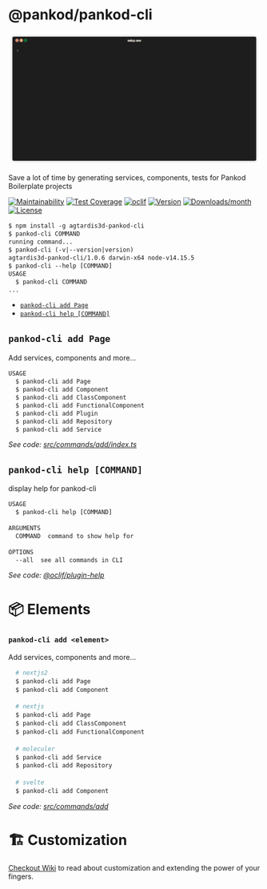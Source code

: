 @pankod/pankod-cli
==================

<p align="center">
  <img src="./cover.gif" />
</p>

Save a lot of time by generating services, components, tests for Pankod Boilerplate projects

[![Maintainability](https://api.codeclimate.com/v1/badges/2c2209c30b0d428bab96/maintainability)](https://codeclimate.com/github/pankod/pankod-cli/maintainability)
[![Test Coverage](https://api.codeclimate.com/v1/badges/2c2209c30b0d428bab96/test_coverage)](https://codeclimate.com/github/pankod/pankod-cli/test_coverage)
[![oclif](https://img.shields.io/badge/cli-oclif-brightgreen.svg)](https://oclif.io)
[![Version](https://img.shields.io/npm/v/@pankod/pankod-cli.svg)](https://npmjs.org/package/@pankod/pankod-cli)
[![Downloads/month](https://img.shields.io/npm/dm/@pankod/pankod-cli.svg)](https://npmjs.org/package/@pankod/pankod-cli)
[![License](https://img.shields.io/npm/l/@pankod/pankod-cli.svg)](https://github.com/Pankod/pankod-cli/blob/master/package.json)

<!-- usage -->
```sh-session
$ npm install -g agtardis3d-pankod-cli
$ pankod-cli COMMAND
running command...
$ pankod-cli (-v|--version|version)
agtardis3d-pankod-cli/1.0.6 darwin-x64 node-v14.15.5
$ pankod-cli --help [COMMAND]
USAGE
  $ pankod-cli COMMAND
...
```
<!-- usagestop -->
<!-- commands -->
* [`pankod-cli add Page`](#pankod-cli-add-page)
* [`pankod-cli help [COMMAND]`](#pankod-cli-help-command)

## `pankod-cli add Page`

Add services, components and more...

```
USAGE
  $ pankod-cli add Page
  $ pankod-cli add Component
  $ pankod-cli add ClassComponent
  $ pankod-cli add FunctionalComponent
  $ pankod-cli add Plugin
  $ pankod-cli add Repository
  $ pankod-cli add Service
```

_See code: [src/commands/add/index.ts](https://github.com/Pankod/pankod-cli/blob/v1.0.6/src/commands/add/index.ts)_

## `pankod-cli help [COMMAND]`

display help for pankod-cli

```
USAGE
  $ pankod-cli help [COMMAND]

ARGUMENTS
  COMMAND  command to show help for

OPTIONS
  --all  see all commands in CLI
```

_See code: [@oclif/plugin-help](https://github.com/oclif/plugin-help/blob/v2.2.3/src/commands/help.ts)_
<!-- commandsstop -->
# :package: Elements

### `pankod-cli add <element>`

Add services, components and more...

```sh
  # nextjs2
  $ pankod-cli add Page
  $ pankod-cli add Component

  # nextjs
  $ pankod-cli add Page
  $ pankod-cli add ClassComponent
  $ pankod-cli add FunctionalComponent

  # moleculer  
  $ pankod-cli add Service
  $ pankod-cli add Repository

  # svelte
  $ pankod-cli add Component
```

_See code: [src/commands/add](https://github.com/Pankod/pankod-cli/blob/v0.3.3/src/commands/add/index.ts)_
<!-- elementsstop -->
<!-- customization -->
# :building_construction: Customization

[Checkout Wiki](https://github.com/pankod/pankod-cli/wiki) to read about customization and extending the power of your fingers.
<!-- customization -->
